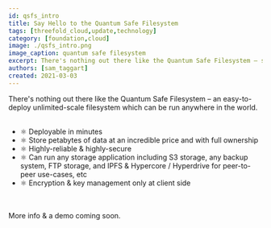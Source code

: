 ```yaml
---
id: qsfs_intro
title: Say Hello to the Quantum Safe Filesystem
tags: [threefold_cloud,update,technology]
category: [foundation,cloud]
image: ./qsfs_intro.png
image_caption: quantum safe filesystem
excerpt: There's nothing out there like the Quantum Safe Filesystem – see what it can do for you!
authors: [sam_taggart]
created: 2021-03-03
---
```


There's nothing out there like the Quantum Safe Filesystem – an easy-to-deploy unlimited-scale filesystem which can be run anywhere in the world.
<br/>
<br/>

- ⚛ Deployable in minutes
- ⚛ Store petabytes of data at an incredible price and with full ownership
- ⚛ Highly-reliable & highly-secure
- ⚛ Can run any storage application including S3 storage, any backup system, FTP storage, and IPFS & Hypercore / Hyperdrive for peer-to-peer use-cases, etc
- ⚛ Encryption & key management only at client side
<br/>
<br/>
More info & a demo coming soon.